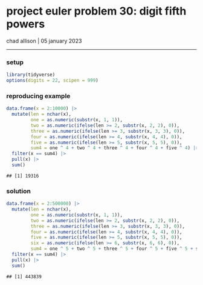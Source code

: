 project euler problem 30: digit fifth powers
================
chad allison \| 05 january 2023

------------------------------------------------------------------------

### setup

``` r
library(tidyverse)
options(digits = 22, scipen = 999)
```

### reproducing example

``` r
data.frame(x = 2:10000) |>
  mutate(len = nchar(x),
         one = as.numeric(substr(x, 1, 1)),
         two = as.numeric(ifelse(len >= 2, substr(x, 2, 2), 0)),
         three = as.numeric(ifelse(len >= 3, substr(x, 3, 3), 0)),
         four = as.numeric(ifelse(len >= 4, substr(x, 4, 4), 0)),
         five = as.numeric(ifelse(len >= 5, substr(x, 5, 5), 0)),
         sum4 = one ^ 4 + two ^ 4 + three ^ 4 + four ^ 4 + five ^ 4) |>
  filter(x == sum4) |>
  pull(x) |>
  sum()
```

    ## [1] 19316

### solution

``` r
data.frame(x = 2:500000) |>
  mutate(len = nchar(x),
         one = as.numeric(substr(x, 1, 1)),
         two = as.numeric(ifelse(len >= 2, substr(x, 2, 2), 0)),
         three = as.numeric(ifelse(len >= 3, substr(x, 3, 3), 0)),
         four = as.numeric(ifelse(len >= 4, substr(x, 4, 4), 0)),
         five = as.numeric(ifelse(len >= 5, substr(x, 5, 5), 0)),
         six = as.numeric(ifelse(len >= 6, substr(x, 6, 6), 0)),
         sum4 = one ^ 5 + two ^ 5 + three ^ 5 + four ^ 5 + five ^ 5 + six ^ 5) |>
  filter(x == sum4) |>
  pull(x) |>
  sum()
```

    ## [1] 443839
